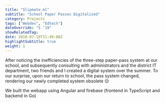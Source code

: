 ```yaml
---
title: "Slipmate.ml"
subtitle: "School Paper Passes Digitalized"
category: Projects
tags: ["Webdev", "Edtech"]
dateOverride: "S ’19"
showRelatedTag: 
date: 2018-07-10T21:49:08Z
highlightSubtitle: true
weight: 1
---
```


After noticing the inefficiencies of the three-step paper-pass system at our school, and subsequently consulting with administrators and the district IT department, two friends and I created a digital system over the summer. To our surprise, upon our return to school, the pass system changed, rendering our newly completed system obsolete 😔  

We built the webapp using Angular and firebase (frontend in TypeScript and backend in Go)